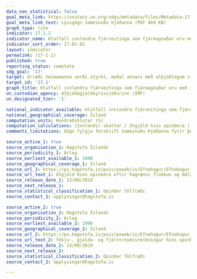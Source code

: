 ```yaml
---
data_non_statistical: false
goal_meta_link: https://unstats.un.org/sdgs/metadata/files/Metadata-17-01-02.pdf
goal_meta_link_text: Lýsigögn Sameinuðu Þjóðanna (PDF 469 KB)
graph_type: line
indicator: 17.1.2
indicator_name: Hlutfall innlendra fjárveitinga sem fjármagnaðar eru með innlendum sköttum
indicator_sort_order: 17-01-02
layout: indicator
permalink: /17-1-2/
published: true
reporting_status: complete
sdg_goal: '17'
target: Úrræði heimamanna verði styrkt, meðal annars með alþjóðlegum stuðningi við þróunarlönd, til að bæta skattkerfið og aðra tekjuöflun. 
target_id: '17.1'
graph_title: Hlutfall innlendra fjárveitinga sem fjármagnaðar eru með innlendum sköttum
un_custodian_agency: Alþjóðagjaldeyrissjóðurinn (IMF)
un_designated_tier: '1'

national_indicator_available: Hlutfall innlendra fjárveitinga sem fjármagnaðar eru með innlendum sköttum
national_geographical_coverage: Ísland
computation_units: Hundraðshlutar (%)
computation_calculations: (Innlendir skattar / Útgjöld hins opinbera ) * 100
comments_limitations: Gögn fylgja forskrift Sameinuðu Þjóðanna fyrir þennan mælikvarða, en eru byggð á þjóðhagsreikningastaðli Evrópu,(ESA 2010) en ekki GFS.

source_active_1: true
source_organisation_1: Hagstofa Íslands
source_periodicity_1: Árleg
source_earliest_available_1: 1998
source_geographical_coverage_1: Ísland 
source_url_1: https://px.hagstofa.is/pxis/pxweb/is/Efnahagur/Efnahagur__fjaropinber__fjarmal_opinber__fjarmal_opinber/THJ05141.px
source_url_text_1: Útgjöld hins opinbera eftir hagrænni flokkun og málaflokkum 1998-2018
source_release_date_1: 13/09/2019
source_next_release_1: 
source_statistical_classification_1: Opinber tölfræði
source_contact_1: upplysingar@hagstofa.is

source_active_2: true
source_organisation_2: Hagstofa Íslands
source_periodicity_2: Árleg
source_earliest_available_2: 1998
source_geographical_coverage_2: Ísland
source_url_2: https://px.hagstofa.is/pxis/pxweb/is/Efnahagur/Efnahagur__fjaropinber__fjarmal_opinber__fjarmal_opinber/THJ05121.px
source_url_text_2: Tekju-, gjalda- og fjárstreymisreikningar hins opinbera 1998-2018
source_release_date_2: 13/09/2019
source_next_release_2: 
source_statistical_classification_2: Opinber Tölfræði
source_contact_2: upplysingar@hagstofa.is

---
```


